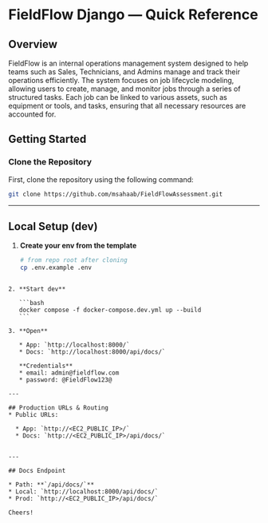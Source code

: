 # FieldFlow Django — Quick Reference

## Overview
FieldFlow is an internal operations management system designed to help teams such as Sales, Technicians, and Admins manage and track their operations efficiently. The system focuses on job lifecycle modeling, allowing users to create, manage, and monitor jobs through a series of structured tasks. Each job can be linked to various assets, such as equipment or tools, and tasks, ensuring that all necessary resources are accounted for.

## Getting Started

### Clone the Repository
First, clone the repository using the following command:

```bash
git clone https://github.com/msahaab/FieldFlowAssessment.git
```

---

## Local Setup (dev)
1. **Create your env from the template**
   ```bash
   # from repo root after cloning
   cp .env.example .env
````

2. **Start dev**

   ```bash
   docker compose -f docker-compose.dev.yml up --build
   ```

3. **Open**

   * App: `http://localhost:8000/`
   * Docs: `http://localhost:8000/api/docs/`
   
   **Credentials**
   * email: admin@fieldflow.com
   * password: @FieldFlow123@

---

## Production URLs & Routing
* Public URLs:

  * App: `http://<EC2_PUBLIC_IP>/`
  * Docs: `http://<EC2_PUBLIC_IP>/api/docs/`


---

## Docs Endpoint

* Path: **`/api/docs/`**
* Local: `http://localhost:8000/api/docs/`
* Prod: `http://<EC2_PUBLIC_IP>/api/docs/`

Cheers!
